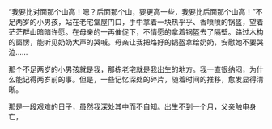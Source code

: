 
“我要比对面那个山高！嗯？后面那个山，要更高一些，我要比后面那个山高！”不足两岁的小男孩，站在老宅堂屋门口，手中拿着一块热乎乎、香喷喷的锅盔，望着茫茫群山暗暗许愿。在母亲的一再催促下，不情愿的拿着锅盔去了隔壁。路过木构的窗愣，能听见奶奶大声的哭喊。母亲让我把烙好的锅盔拿给奶奶，安慰她不要哭泣……

那个不足两岁的小男孩就是我，那栋老宅就是我出生的地方。我一直很纳闷，为什么能记得两岁前的事。但是，一些记忆深处的碎片，随着时间的推移，愈发显得清晰。

那是一段艰难的日子，虽然我深处其中而不自知。出生不到一个月，父亲触电身亡，


